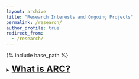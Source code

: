 ```yaml
---
layout: archive
title: "Research Interests and Ongoing Projects"
permalink: /research/
author_profile: true
redirect_from:
  - /research/
---
```


{% include base_path %}

<details>
<summary><b><u><font size="+2">What is ARC?</font></u></b></summary>
<div markdown="1">

[Abstraction and Reasoning Corpus (ARC)](https://arxiv.org/abs/1911.01547) is a benchmark dataset invented by François Chollet, to test the intelligence of artificial systems. 

</div>
</details>
